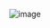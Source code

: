 ![image](https://user-images.githubusercontent.com/57666307/229958610-aa5e5d9a-c14f-4c0f-9070-1f447b43ff16.png)
